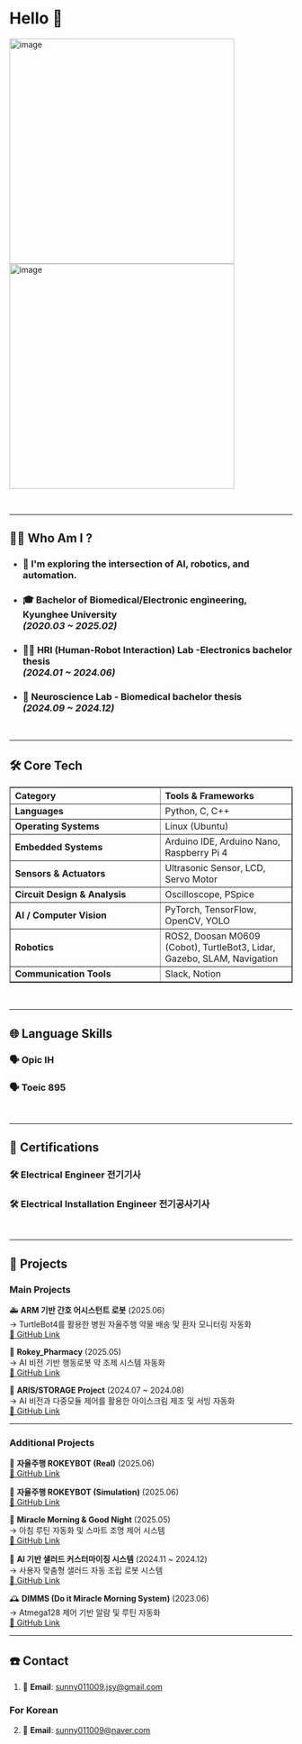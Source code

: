 # Hello 👋

<img width="400" height="400" alt="image" src="https://github.com/user-attachments/assets/08257953-363b-4392-a5a4-79a609eb6627" />

<img width="400" height="400" alt="image" src="https://github.com/user-attachments/assets/c7f0bf62-e303-4c84-a08c-4ac2c6bc5fb8" />


&nbsp;

---

## 🧑‍💻 Who Am I ?

- ### 🧪 I'm exploring the intersection of AI, robotics, and automation.
- ### 🎓 Bachelor of Biomedical/Electronic engineering, Kyunghee University<br>_(2020.03 ~ 2025.02)_
- ### 🧍‍♂️ HRI (Human-Robot Interaction) Lab -Electronics bachelor thesis<br> _(2024.01 ~ 2024.06)_
- ### 🧠 Neuroscience Lab - Biomedical bachelor thesis<br> _(2024.09 ~ 2024.12)_

&nbsp;

---

## 🛠 Core Tech
<table align="center" border="1" cellspacing="0" cellpadding="10" width="1000">
  <thead>
    <tr>
      <th align="left" width="250">Category</th>
      <th align="left">Tools & Frameworks</th>
    </tr>
  </thead>
  <tbody>
    <tr>
      <td><b>Languages</b></td>
      <td>Python, C, C++</td>
    </tr>
    <tr>
      <td><b>Operating Systems</b></td>
      <td>Linux (Ubuntu)</td>
    </tr>
    <tr>
      <td><b>Embedded Systems</b></td>
      <td>Arduino IDE, Arduino Nano, Raspberry Pi 4</td>
    </tr>
    <tr>
      <td><b>Sensors & Actuators</b></td>
      <td>Ultrasonic Sensor, LCD, Servo Motor</td>
    </tr>
    <tr>
      <td><b>Circuit Design & Analysis</b></td>
      <td>Oscilloscope, PSpice</td>
    </tr>
    <tr>
      <td><b>AI / Computer Vision</b></td>
      <td>PyTorch, TensorFlow, OpenCV, YOLO</td>
    </tr>
    <tr>
      <td><b>Robotics</b></td>
      <td>ROS2, Doosan M0609 (Cobot), TurtleBot3, Lidar, Gazebo, SLAM, Navigation</td>
    </tr>
    <tr>
      <td><b>Communication Tools</b></td>
      <td>Slack, Notion</td>
    </tr>
  </tbody>
</table>

&nbsp;

---

## 🌐 Language Skills

### 🗣️ Opic IH
### 🗣️ Toeic 895


&nbsp;

---

## 📜 Certifications

### 🛠️ Electrical Engineer 전기기사
### 🛠️ Electrical Installation Engineer 전기공사기사

&nbsp;

---

## 📁 Projects

### Main Projects

🚑 **ARM 기반 간호 어시스턴트 로봇** (2025.06)  
→ TurtleBot4를 활용한 병원 자율주행 약물 배송 및 환자 모니터링 자동화  
[🔗 GitHub Link](https://github.com/hongha0704/arm_nursing_assistance)

💊 **Rokey_Pharmacy** (2025.05)  
→ AI 비전 기반 행동로봇 약 조제 시스템 자동화  
[🔗 GitHub Link](https://github.com/hongha0704/rokey_pharmacy)

🍦 **ARIS/STORAGE Project** (2024.07 ~ 2024.08)  
→ AI 비전과 다중모듈 제어를 활용한 아이스크림 제조 및 서빙 자동화  
[🔗 GitHub Link](https://github.com/hongha0704/ice_cream_cafe)

---

### Additional Projects

🚗 **자율주행 ROKEYBOT (Real)** (2025.06)  
[🔗 GitHub Link](https://github.com/hongha0704/autonomous_rokeybot_real)

🚗 **자율주행 ROKEYBOT (Simulation)** (2025.06)  
[🔗 GitHub Link](https://github.com/hongha0704/autonomous_rokeybot_sim)

🌅 **Miracle Morning & Good Night** (2025.05)  
→ 아침 루틴 자동화 및 스마트 조명 제어 시스템  
[🔗 GitHub Link](https://github.com/hongha0704/miracle_morning_cobot)

🥗 **AI 기반 샐러드 커스터마이징 시스템** (2024.11 ~ 2024.12)  
→ 사용자 맞춤형 샐러드 자동 조립 로봇 시스템  
[🔗 GitHub Link](https://github.com/hongha0704/vision_salad_plating)

🕰️ **DIMMS (Do it Miracle Morning System)** (2023.06)  
→ Atmega128 제어 기반 알람 및 루틴 자동화  
[🔗 GitHub Link](https://github.com/hongha0704/dimms_project)

---

## ☎️ Contact

1. 📩 **Email**: [sunny011009.jsy@gmail.com](sunny011009.jsy@gmail.com)

### For Korean
2. 📩 **Email**: [sunny011009@naver.com](sunny011009@naver.com)

